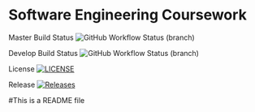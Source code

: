 
# Software Engineering Coursework

Master Build Status ![GitHub Workflow Status (branch)](https://img.shields.io/github/actions/workflow/status/callum-sim/SEMCOURSEWORK/main.yml?branch=master)

Develop Build Status ![GitHub Workflow Status (branch)](https://img.shields.io/github/actions/workflow/status/callum-sim/SEMCOURSEWORK/main.yml?branch=develop)

License [![LICENSE](https://img.shields.io/github/license/callum-sim/SEMCOURSEWORK.svg?style=flat-square)](https://github.com/callum-sim/SEMCOURSEWORK/blob/master/LICENSE)

Release [![Releases](https://img.shields.io/github/release/callum-sim/SEMCOURSEWORK/all.svg?style=flat-square)](https://github.com/callum-sim/SEMCOURSEWORK/releases)



#This is a README file    

